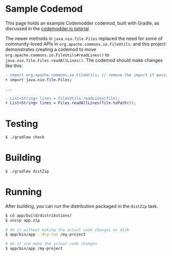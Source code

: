 # Sample Codemod

This page holds an example Codemodder codemod, built with Gradle, as discussed in the [codemodder.io tutorial](http://codemodder.io/languages/java/fork_sample).

The newer methods in `java.nio.file.Files` replaced the need for some of community-loved APIs in `org.apache.commons.io.FileUtils`. and this project demonstrates creating a codemod to move `org.apache.commons.io.FileUtils#readLines()` to `java.nio.file.Files.readAllLines()`. The codemod should make changes like this:

```diff
- import org.apache.commons.io.FileUtils; // remove the import if possible
+ import java.nio.file.Files;

...

- List<String> lines = FilesUtils.readLines(file);
+ List<String> lines = Files.readAllLines(file.toPath());
```

# Testing

```bash
$ ./gradlew check
```

# Building

```bash
$ ./gradlew distZip
```

# Running

After building, you can run the distribution packaged in the `distZip` task.

```bash
$ cd app/build/distributions/
$ unzip app.zip
 
# do it without making the actual code changes on disk
$ app/bin/app --dry-run /my-project

# do it and make the actual code changes
$ app/bin/app /my-project
```
